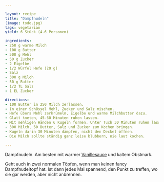 ```yaml
---

layout: recipe
title: "Dampfnudeln"
(image: todo.jpg)
tags: vegetarian
yield: 6 Stück (4-6 Personen)

ingredients:
- 250 g warme Milch
- 100 g Butter
- 500 g Mehl
- 50 g Zucker
- 2 Eigelbe
- 1/2 Würfel Hefe (20 g)
- Salz
- 300 g Milch
- 50 g Butter
- 1/2 TL Salz
- 1 EL Zucker

directions:
- 100 Butter in 250 Milch zerlassen.
- In einer Schüssel Mehl, Zucker und Salz mischen.
- Hefe übers Mehl zerkrümeln, Eigelbe und warme Milchbutter dazu.
- Glatt kneten, 45-60 Minuten ruhen lassen.
- Mit mehligen Händen 6 Kugeln formen. Unter Tuch 30 Minuten ruhen lassen.
- 300 Milch, 50 Butter, Salz und Zucker zum Kochen bringen.
- Kugeln darin 30 Minuten dämpfen, nicht den Deckel öffnen.
- Die Milch sollte ständig ganz leise blubbern, nie laut kochen.

--- 
```


Dampfnudeln. Am besten mit warmer [Vanillesauce](vanillesauce) und kaltem Obstmark. 

Geht auch in zwei normalen Töpfen, wenn man keinen fancy Dampfnudeltopf hat.
Ist dann jedes Mal spannend, den Punkt zu treffen, wo sie gar werden, aber nicht anbrennen.
